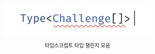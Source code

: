 <p align='center'>
<img src='./logo.svg' width='400'/>
</p>

<p align='center'>
타입스크립트 타입 챌린지 모음
</p>
